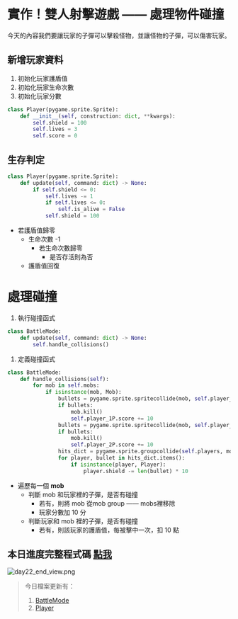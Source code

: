 # 實作！雙人射擊遊戲 —— 處理物件碰撞

今天的內容我們要讓玩家的子彈可以擊殺怪物，並讓怪物的子彈，可以傷害玩家。

## 新增玩家資料

1. 初始化玩家護盾值
2. 初始化玩家生命次數
3. 初始化玩家分數

```python
class Player(pygame.sprite.Sprite):
    def __init__(self, construction: dict, **kwargs):
        self.shield = 100
        self.lives = 3
        self.score = 0
```

## 生存判定

```python
class Player(pygame.sprite.Sprite):
    def update(self, command: dict) -> None:
        if self.shield <= 0:
            self.lives -= 1
            if self.lives <= 0:
                self.is_alive = False
            self.shield = 100
```

- 若護盾值歸零
    - 生命次數 -1
        - 若生命次數歸零
            - 是否存活則為否
    - 護盾值回復

# 處理碰撞

1. 執行碰撞函式

```python
class BattleMode:
    def update(self, command: dict) -> None:
        self.handle_collisions()
```

1. 定義碰撞函式

```python
class BattleMode:
    def handle_collisions(self):
        for mob in self.mobs:
            if isinstance(mob, Mob):
                bullets = pygame.sprite.spritecollide(mob, self.player_1P.bullets, True, pygame.sprite.collide_rect_ratio(0.8))
                if bullets:
                    mob.kill()
                    self.player_1P.score += 10
                bullets = pygame.sprite.spritecollide(mob, self.player_2P.bullets, True, pygame.sprite.collide_rect_ratio(0.8))
                if bullets:
                    mob.kill()
                    self.player_2P.score += 10
                hits_dict = pygame.sprite.groupcollide(self.players, mob.bullets, False, True, pygame.sprite.collide_rect_ratio(0.8))
                for player, bullet in hits_dict.items():
                    if isinstance(player, Player):
                        player.shield -= len(bullet) * 10
```

- 遍歷每一個 **mob**
    - 判斷 mob 和玩家裡的子彈，是否有碰撞
        - 若有，則將 mob 從mob group —— mobs裡移除
        - 玩家分數加 10 分
    - 判斷玩家和 mob 裡的子彈，是否有碰撞
        - 若有，則該玩家的護盾值，每被擊中一次，扣 10 點

## 本日進度完整程式碼 [點我](https://github.com/Jesse-Jumbo/TankMan/tree/ThomeMan_day_22)

![day22_end_view.png](https://raw.githubusercontent.com/Jesse-Jumbo/MLGameTemplate/main/Iron_article_2022/image/day22_end_view.png)

> 今日檔案更新有：
> 
> 1. [BattleMode](https://github.com/Jesse-Jumbo/TankMan/blob/ThomeMan_day_22/ITHomeGame/src/BattleMode.py)
> 2. [Player](https://github.com/Jesse-Jumbo/TankMan/blob/ThomeMan_day_22/ITHomeGame/src/Player.py)